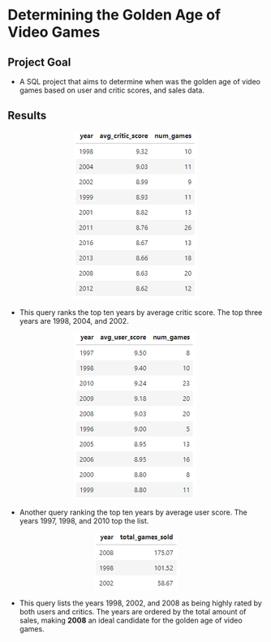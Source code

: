 # Determining the Golden Age of Video Games

Project Goal
------------
* A SQL project that aims to determine when was the golden age of video games based on user and critic scores, and sales data.

Results
-------
<p align="center">
  <img src="https://github.com/esaritepe/GoldenAge-of-VideoGames/blob/main/screenshots/vg_critic.png" />
</p>

* This query ranks the top ten years by average critic score. The top three years are 1998, 2004, and 2002.

<p align="center">
  <img src="https://github.com/esaritepe/GoldenAge-of-VideoGames/blob/main/screenshots/vg_user.png" />
</p>

* Another query ranking the top ten years by average user score. The years 1997, 1998, and 2010 top the list.

<p align="center">
  <img src="https://github.com/esaritepe/GoldenAge-of-VideoGames/blob/main/screenshots/vg_sales.png" />
</p>

* This query lists the years 1998, 2002, and 2008 as being highly rated by both users and critics. The years are ordered by the total amount of sales, making __2008__ an ideal candidate for the golden age of video games. 
